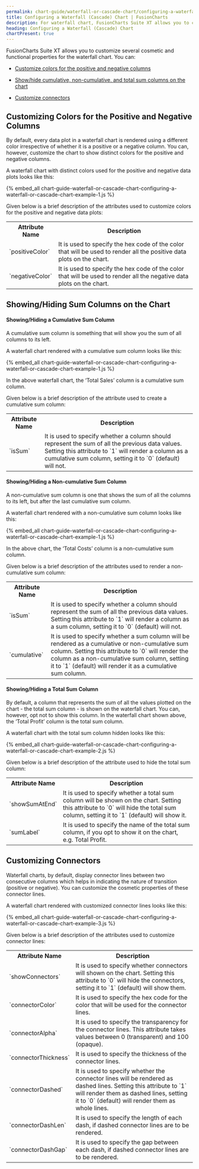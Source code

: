 ```yaml
---
permalink: chart-guide/waterfall-or-cascade-chart/configuring-a-waterfall-or-cascade-chart.html
title: Configuring a Waterfall (Cascade) Chart | FusionCharts
description: For waterfall chart, FusionCharts Suite XT allows you to customize color for the positive and negative columns on the charts
heading: Configuring a Waterfall (Cascade) Chart
chartPresent: true
---
```


FusionCharts Suite XT allows you to customize several cosmetic and functional properties for the waterfall chart. You can:

* <a href="/chart-guide/waterfall-or-cascade-chart/configuring-a-waterfall-or-cascade-chart.html#customizing-colors-for-the-positive-and-negative-columns">Customize colors for the positive and negative columns</a>

* <a href="/chart-guide/waterfall-or-cascade-chart/configuring-a-waterfall-or-cascade-chart.html#showinghiding-sum-columns-on-the-chart">Show/hide cumulative, non-cumulative, and total sum columns on the chart</a>

* <a href="/chart-guide/waterfall-or-cascade-chart/configuring-a-waterfall-or-cascade-chart.html#customizing-connectors">Customize connectors</a>

## Customizing Colors for the Positive and Negative Columns

By default, every data plot in a waterfall chart is rendered using a different color irrespective of whether it is a positive or a negative column. You can, however, customize the chart to show distinct colors for the positive and negative columns.

A waterfall chart with distinct colors used for the positive and negative data plots looks like this:

{% embed_all chart-guide-waterfall-or-cascade-chart-configuring-a-waterfall-or-cascade-chart-example-1.js %}

Given below is a brief description of the attributes used to customize colors for the positive and negative data plots:

<table>
  <tr>
    <th>Attribute Name</th>
    <th>Description</th>
  </tr>
  <tr>
    <td>`positiveColor`</td>
    <td>It is used to specify the hex code of the color that will be used to render all the positive data plots on the chart.</td>
  </tr>
  <tr>
    <td>`negativeColor`</td>
    <td>It is used to specify the hex code of the color that will be used to render all the negative data plots on the chart.</td>
  </tr>
</table>


## Showing/Hiding Sum Columns on the Chart

#### Showing/Hiding a Cumulative Sum Column

A cumulative sum column is something that will show you the sum of all columns to its left.

A waterfall chart rendered with a cumulative sum column looks like this:

{% embed_all chart-guide-waterfall-or-cascade-chart-configuring-a-waterfall-or-cascade-chart-example-1.js %}

In the above waterfall chart, the ‘Total Sales’ column is a cumulative sum column.

Given below is a brief description of the attribute used to create a cumulative sum column:

<table>
  <tr>
    <th>Attribute Name</th>
    <th>Description</th>
  </tr>
  <tr>
    <td>`isSum`</td>
    <td>It is used to specify whether a column should represent the sum of all the previous data values. Setting this attribute to `1` will render a column as a cumulative sum column, setting it to `0` (default) will not.</td>
  </tr>
</table>


#### Showing/Hiding a Non-cumulative Sum Column

A non-cumulative sum column is one that shows the sum of all the columns to its left, but after the last cumulative sum column.

A waterfall chart rendered with a non-cumulative sum column looks like this:

{% embed_all chart-guide-waterfall-or-cascade-chart-configuring-a-waterfall-or-cascade-chart-example-1.js %}

In the above chart, the ‘Total Costs’ column is a non-cumulative sum column.

Given below is a brief description of the attributes used to render a non-cumulative sum column:

<table>
  <tr>
    <th>Attribute Name</th>
    <th>Description</th>
  </tr>
  <tr>
    <td>`isSum`</td>
    <td>It is used to specify whether a column should represent the sum of all the previous data values. Setting this attribute to `1` will render a column as a sum column, setting it to `0` (default) will not.</td>
  </tr>
  <tr>
    <td>`cumulative`</td>
    <td>It is used to specify whether a sum column will be rendered as a cumulative or non-cumulative sum column. Setting this attribute to `0` will render the column as a non-cumulative sum column, setting it to `1` (default) will render it as a cumulative sum column.</td>
  </tr>
</table>


#### Showing/Hiding a Total Sum Column

By default, a column that represents the sum of all the values plotted on the chart - the total sum column - is shown on the waterfall chart. You can, however, opt not to show this column. In the waterfall chart shown above, the ‘Total Profit’ column is the total sum column.

A waterfall chart with the total sum column hidden looks like this:

{% embed_all chart-guide-waterfall-or-cascade-chart-configuring-a-waterfall-or-cascade-chart-example-2.js %}

Given below is a brief description of the attribute used to hide the total sum column:

<table>
  <tr>
    <th>Attribute Name</th>
    <th>Description</th>
  </tr>
  <tr>
    <td>`showSumAtEnd`</td>
    <td>It is used to specify whether a total sum column will be shown on the chart. Setting this attribute to `0` will hide the total sum column, setting it to `1` (default) will show it.</td>
  </tr>
  <tr>
    <td>`sumLabel`</td>
    <td>It is used to specify the name of the total sum column, if you opt to show it on the chart, e.g. Total Profit.</td>
  </tr>
</table>


## Customizing Connectors

Waterfall charts, by default, display connector lines between two consecutive columns which helps in indicating the nature of transition (positive or negative). You can customize the cosmetic properties of these connector lines.

A waterfall chart rendered with customized connector lines looks like this:

{% embed_all chart-guide-waterfall-or-cascade-chart-configuring-a-waterfall-or-cascade-chart-example-3.js %}

Given below is a brief description of the attributes used to customize connector lines:

<table>
  <tr>
    <th>Attribute Name</th>
    <th>Description</th>
  </tr>
  <tr>
    <td>`showConnectors`</td>
    <td>It is used to specify whether connectors will shown on the chart. Setting this attribute to `0` will hide the connectors, setting it to `1` (default) will show them.</td>
  </tr>
  <tr>
    <td>`connectorColor`</td>
    <td>It is used to specify the hex code for the color that will be used for the connector lines.</td>
  </tr>
  <tr>
    <td>`connectorAlpha`</td>
    <td>It is used to specify the transparency for the connector lines. This attribute takes values between 0 (transparent) and 100 (opaque).</td>
  </tr>
  <tr>
    <td>`connectorThickness`</td>
    <td>It is used to specify the thickness of the connector lines.</td>
  </tr>
  <tr>
    <td>`connectorDashed`</td>
    <td>It is used to specify whether the connector lines will be rendered as dashed lines. Setting this attribute to `1` will render them as dashed lines, setting it to `0` (default) will render them as whole lines.</td>
  </tr>
  <tr>
    <td>`connectorDashLen`</td>
    <td>It is used to specify the length of each dash, if dashed connector lines are to be rendered.</td>
  </tr>
  <tr>
    <td>`connectorDashGap`</td>
    <td>It is used to specify the gap between each dash, if dashed connector lines are to be rendered.</td>
  </tr>
</table>